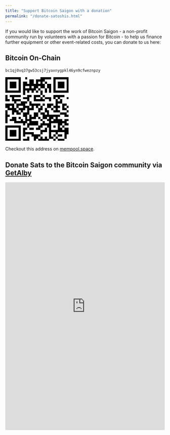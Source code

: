 ```yaml
---
title: "Support Bitcoin Saigon with a donation"
permalink: "/donate-satoshis.html"
---
```


If you would like to support the work of Bitcoin Saigon - a non-profit
community run by volunteers with a passion for Bitcoin - to help us
finance further equipment or other event-related costs, you can donate
to us here:

## **Bitcoin On-Chain**

`bc1qj0vq37gw53csj7jyaxnygpkl46yn9cfweznpzy`

![bc1qj0vq37gw53csj7jyaxnygpkl46yn9cfweznpzy](/assets/images/btc-on-chain-donation-qr.png)

Checkout this address on [mempool.space](https://mempool.space/address/bc1qj0vq37gw53csj7jyaxnygpkl46yn9cfweznpzy).

## **Donate Sats to the Bitcoin Saigon community via [GetAlby](https://getalby.com/p/bitcoinsaigon)**

<div style="position: relative;">
<iframe id="albyTips" src="https://getalby.com/p/bitcoinsaigon" style="border:none; width:100%; height: 780px"></iframe>
</div>

<!-- Script to adjust iframe size -->
<script>
function resizeIframe() {
  var iframe = document.getElementById('albyTips');
  if (iframe) {
    iframe.style.height = iframe.contentWindow.document.body.scrollHeight + 'px';
  }
}

window.onload = function() {
  resizeIframe(); // Adjust the iframe height when the page loads
};

// Adjust the iframe height when the content inside it changes
document.getElementById('albyTips').onload = function() {
  resizeIframe();
};
</script>
